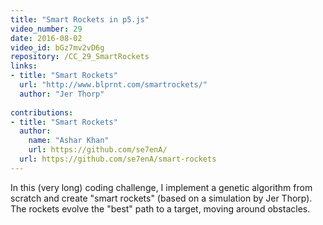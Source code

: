 ```yaml
---
title: "Smart Rockets in p5.js"
video_number: 29
date: 2016-08-02
video_id: bGz7mv2vD6g
repository: /CC_29_SmartRockets
links:
- title: "Smart Rockets"  
  url: "http://www.blprnt.com/smartrockets/"
  author: "Jer Thorp"
  
contributions:  
- title: "Smart Rockets"
  author: 
    name: "Ashar Khan"
    url: https://github.com/se7enA/
  url: https://github.com/se7enA/smart-rockets
---
```


In this (very long) coding challenge, I implement a genetic algorithm from scratch and create "smart rockets" (based on a simulation by Jer Thorp).  The rockets evolve the "best" path to a target, moving around obstacles.

